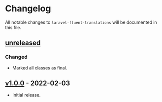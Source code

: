 # Changelog

All notable changes to `laravel-fluent-translations` will be documented in this file.

## [unreleased]

### Changed

- Marked all classes as final.

## [v1.0.0] - 2022-02-03

- Initial release.

[Unreleased]: https://github.com/maartenpaauw/laravel-fluent-translations/compare/v1.0.0...HEAD
[v1.0.0]: https://github.com/maartenpaauw/laravel-fluent-translations/releases/tag/v1.0.0
